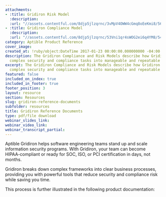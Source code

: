 ```yaml
---
attachments:
- :title: Gridiron Risk Model
  :description:
  :url: "//assets.contentful.com/8djp5jlzqrnc/3vMpV4OWW4cGmq8oEeKmi8/563a04a84e07ea032d955724eb6947be/gridiron-risk-model.pdf"
- :title: Gridiron Compliance Model
  :description:
  :url: "//assets.contentful.com/8djp5jlzqrnc/53Vni1qr4sWOG2ei6q4YM8/54d12b3aefb85b505de5be988df721a8/gridiron-compliance-model.pdf"
category: Aptible Product Reference
cover_image:
created_at: !ruby/object:DateTime 2017-01-23 00:00:00.000000000 -04:00
description: The Gridiron Compliance and Risk Models describe how Gridiron transforms
  complex security and compliance tasks into manageable and repeatable business processes.
excerpt: The Gridiron Compliance and Risk Models describe how Gridiron transforms
  complex security and compliance tasks into manageable and repeatable business processes.
featured: false
included_on_index: true
included_in_footer: true
footer_position: 3
layout: resource
section: Resources
slug: gridiron-reference-documents
subfolder: resources
title: Gridiron Reference Documents
type: pdf/file download
webinar_slides_link:
webinar_video_link:
webinar_transcript_partial:
---
```


Aptible Gridiron helps software engineering teams stand up and scale information security programs. With Gridiron, your team can become HIPAA-compliant or ready for SOC, ISO, or PCI certification in days, not months.

Gridiron breaks down complex frameworks into clear business processes, providing you with powerful tools that reduce security and compliance risk while saving you time.

This process is further illustrated in the following product documentation:
